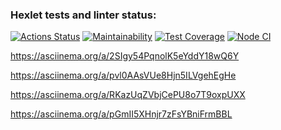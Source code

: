 ### Hexlet tests and linter status:
[![Actions Status](https://github.com/Serobabin/frontend-project-lvl2/workflows/hexlet-check/badge.svg)](https://github.com/Serobabin/frontend-project-lvl2/actions)
[![Maintainability](https://api.codeclimate.com/v1/badges/a99a88d28ad37a79dbf6/maintainability)](https://codeclimate.com/github/Serobabin/frontend-project-lvl2/maintainability)
[![Test Coverage](https://api.codeclimate.com/v1/badges/a99a88d28ad37a79dbf6/test_coverage)](https://codeclimate.com/github/Serobabin/frontend-project-lvl2/test_coverage)
[![Node CI](https://github.com/Serobabin/frontend-project-lvl2/workflows/Node%20CI/badge.svg)](https://github.com/Serobabin/frontend-project-lvl2/actions)

https://asciinema.org/a/2SIgy54PqnolK5eYddY18wQ6Y

https://asciinema.org/a/pvl0AAsVUe8Hjn5ILVgehEgHe

https://asciinema.org/a/RKazUqZVbjCePU8o7T9oxpUXX

https://asciinema.org/a/pGmII5XHnjr7zFsYBniFrmBBL